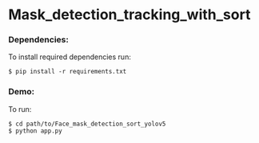 Mask_detection_tracking_with_sort
===
### Dependencies:

To install required dependencies run:
```
$ pip install -r requirements.txt
```

### Demo:

To run:

```
$ cd path/to/Face_mask_detection_sort_yolov5
$ python app.py
```
